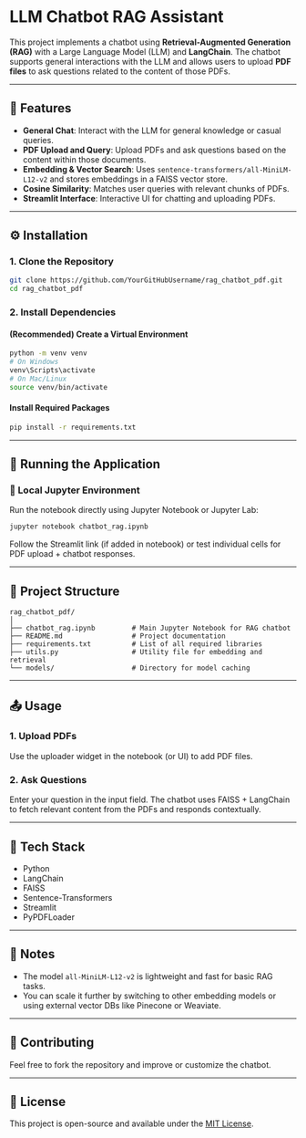 # LLM Chatbot RAG Assistant

This project implements a chatbot using **Retrieval-Augmented Generation (RAG)** with a Large Language Model (LLM) and **LangChain**. The chatbot supports general interactions with the LLM and allows users to upload **PDF files** to ask questions related to the content of those PDFs.

---

## 📌 Features

- **General Chat**: Interact with the LLM for general knowledge or casual queries.
- **PDF Upload and Query**: Upload PDFs and ask questions based on the content within those documents.
- **Embedding & Vector Search**: Uses `sentence-transformers/all-MiniLM-L12-v2` and stores embeddings in a FAISS vector store.
- **Cosine Similarity**: Matches user queries with relevant chunks of PDFs.
- **Streamlit Interface**: Interactive UI for chatting and uploading PDFs.

---

## ⚙️ Installation

### 1. Clone the Repository

```bash
git clone https://github.com/YourGitHubUsername/rag_chatbot_pdf.git
cd rag_chatbot_pdf
```

### 2. Install Dependencies

#### (Recommended) Create a Virtual Environment

```bash
python -m venv venv
# On Windows
venv\Scripts\activate
# On Mac/Linux
source venv/bin/activate
```

#### Install Required Packages

```bash
pip install -r requirements.txt
```

---

## 🚀 Running the Application

### 📍 Local Jupyter Environment

Run the notebook directly using Jupyter Notebook or Jupyter Lab:

```bash
jupyter notebook chatbot_rag.ipynb
```

Follow the Streamlit link (if added in notebook) or test individual cells for PDF upload + chatbot responses.

---

## 📁 Project Structure

```
rag_chatbot_pdf/
│
├── chatbot_rag.ipynb         # Main Jupyter Notebook for RAG chatbot
├── README.md                 # Project documentation
├── requirements.txt          # List of all required libraries
├── utils.py                  # Utility file for embedding and retrieval
└── models/                   # Directory for model caching
```

---

## 📤 Usage

### 1. Upload PDFs

Use the uploader widget in the notebook (or UI) to add PDF files.

### 2. Ask Questions

Enter your question in the input field. The chatbot uses FAISS + LangChain to fetch relevant content from the PDFs and responds contextually.

---

## 🧠 Tech Stack

- Python
- LangChain
- FAISS
- Sentence-Transformers
- Streamlit
- PyPDFLoader

---

## 📝 Notes

- The model `all-MiniLM-L12-v2` is lightweight and fast for basic RAG tasks.
- You can scale it further by switching to other embedding models or using external vector DBs like Pinecone or Weaviate.

---

## 🤝 Contributing

Feel free to fork the repository and improve or customize the chatbot.

---

## 📃 License

This project is open-source and available under the [MIT License](LICENSE).
